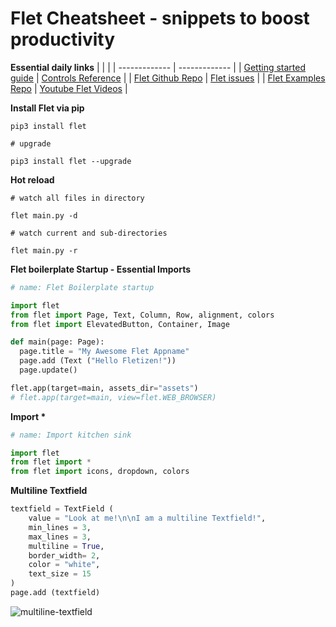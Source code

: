 # Flet Cheatsheet - snippets to boost productivity

**Essential daily links**
|    |   |
| ------------- | ------------- |
| [Getting started guide](https://flet.dev/docs/guides/python/getting-started)  | [Controls Reference](https://flet.dev/docs/controls)  |
| [Flet Github Repo](https://github.com/flet-dev/flet) | [Flet issues](https://github.com/flet-dev/flet/issues) |
| [Flet Examples Repo](https://github.com/flet-dev/examples/tree/main/python) | [Youtube Flet Videos](https://www.youtube.com/results?search_query=flet+python) |


**Install Flet via pip**
```
pip3 install flet

# upgrade

pip3 install flet --upgrade
```

**Hot reload**
```
# watch all files in directory

flet main.py -d

# watch current and sub-directories

flet main.py -r
```


**Flet boilerplate Startup - Essential Imports**

```python
# name: Flet Boilerplate startup

import flet
from flet import Page, Text, Column, Row, alignment, colors
from flet import ElevatedButton, Container, Image

def main(page: Page):
  page.title = "My Awesome Flet Appname"
  page.add (Text ("Hello Fletizen!"))
  page.update()

flet.app(target=main, assets_dir="assets")
# flet.app(target=main, view=flet.WEB_BROWSER)
```

**Import \***

```python
# name: Import kitchen sink

import flet
from flet import *
from flet import icons, dropdown, colors
```

**Multiline Textfield**

```python
textfield = TextField (
    value = "Look at me!\n\nI am a multiline Textfield!",
    min_lines = 3,
    max_lines = 3,
    multiline = True,
    border_width= 2,
    color = "white",
    text_size = 15     
)
page.add (textfield)
```
![multiline-textfield](https://user-images.githubusercontent.com/11970940/190867558-2fdfef39-0bd8-4354-a116-42e85eb9691e.png)


